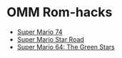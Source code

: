 # OMM Rom-hacks

- [Super Mario 74](https://github.com/PeachyPeachSM64/sm64ex-omm-romhacks/tree/sm74)
- [Super Mario Star Road](https://github.com/PeachyPeachSM64/sm64ex-omm-romhacks/tree/smsr)
- [Super Mario 64: The Green Stars](https://github.com/PeachyPeachSM64/sm64ex-omm-romhacks/tree/smgs)
